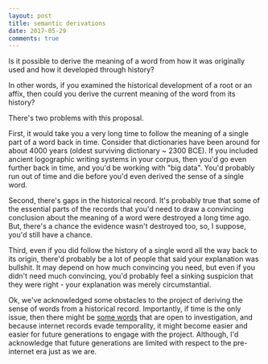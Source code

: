 ```yaml
---
layout: post
title: semantic derivations
date: 2017-05-29
comments: true
---
```


Is it possible to derive the meaning of a word from how it was originally used and how it developed through history?

In other words, if you examined the historical development of a root or an affix, then could you derive the current meaning of the word from its history?

There's two problems with this proposal.

First, it would take you a very long time to follow the meaning of a single part of a word back in time. Consider that dictionaries have been around for about 4000 years (oldest surviving dictionary ~ 2300 BCE). If you included ancient logographic writing systems in your corpus, then you'd go even further back in time, and you'd be working with "big data". You'd probably run out of time and die before you'd even derived the sense of a single word.

Second, there's gaps in the historical record. It's probably true that some of the essential parts of the records that you'd need to draw a convincing conclusion about the meaning of a word were destroyed a long time ago. But, there's a chance the evidence wasn't destroyed too, so, I suppose, you'd still have a chance.

Third, even if you did follow the history of a single word  all the way back to its origin, there'd probably be a lot of people that said your explanation was bullshit. It may depend on how much convincing you need, but even if you didn't need much convincing, you'd probably feel a sinking suspicion that they were right - your explanation was merely circumstantial.

Ok, we've acknowledged some obstacles to the project of deriving the sense of words from a historical record. Importantly, if time is the only issue, then there might be <a href="http://nws.merriam-webster.com/opendictionary/newword_display_recent.php">some words</a> that are open to investigation, and because internet records evade temporality, it might become easier and easier for  future generations to engage with the project. Although, I'd acknowledge that future generations are limited with respect to the pre-internet era just as we are.
